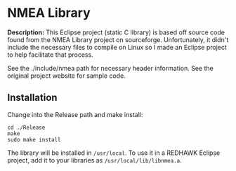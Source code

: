 # NMEA Library

**Description:**  This Eclipse project (static C library) is based off source code found from the NMEA Library project on sourceforge.  Unfortunately, it didn't include the necessary files to compile on Linux so I made an Eclipse project to help facilitate that process.

See the ./include/nmea path for necessary header information.  See the original
project website for sample code.

## Installation

Change into the Release path and make install:

    cd ./Release
    make
    sudo make install
    
The library will be installed in `/usr/local`.  To use it in a REDHAWK Eclipse project, add it to your libraries as `/usr/local/lib/libnmea.a`.
